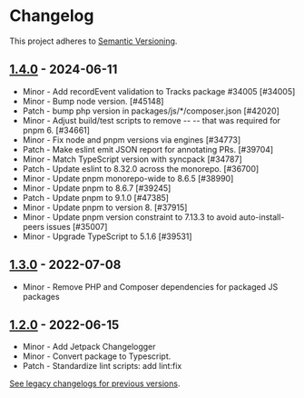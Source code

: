 # Changelog 

This project adheres to [Semantic Versioning](https://semver.org/spec/v2.0.0.html).

## [1.4.0](https://www.npmjs.com/package/@woocommerce/tracks/v/1.4.0) - 2024-06-11 

-   Minor - Add recordEvent validation to Tracks package #34005 [#34005]
-   Minor - Bump node version. [#45148]
-   Patch - bump php version in packages/js/*/composer.json [#42020]
-   Minor - Adjust build/test scripts to remove -- -- that was required for pnpm 6. [#34661]
-   Minor - Fix node and pnpm versions via engines [#34773]
-   Patch - Make eslint emit JSON report for annotating PRs. [#39704]
-   Minor - Match TypeScript version with syncpack [#34787]
-   Patch - Update eslint to 8.32.0 across the monorepo. [#36700]
-   Minor - Update pnpm monorepo-wide to 8.6.5 [#38990]
-   Minor - Update pnpm to 8.6.7 [#39245]
-   Patch - Update pnpm to 9.1.0 [#47385]
-   Minor - Update pnpm to version 8. [#37915]
-   Minor - Update pnpm version constraint to 7.13.3 to avoid auto-install-peers issues [#35007]
-   Minor - Upgrade TypeScript to 5.1.6 [#39531]

## [1.3.0](https://www.npmjs.com/package/@woocommerce/tracks/v/1.3.0) - 2022-07-08 

-   Minor - Remove PHP and Composer dependencies for packaged JS packages

## [1.2.0](https://www.npmjs.com/package/@woocommerce/tracks/v/1.2.0) - 2022-06-15 

-   Minor - Add Jetpack Changelogger
-   Minor - Convert package to Typescript.
-   Patch - Standardize lint scripts: add lint:fix

[See legacy changelogs for previous versions](https://github.com/woocommerce/woocommerce/blob/68581955106947918d2b17607a01bdfdf22288a9/packages/js/tracks/CHANGELOG.md).
